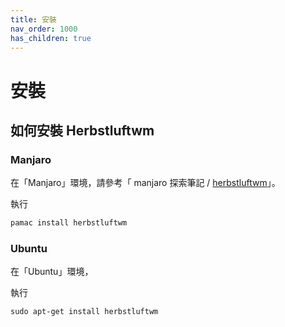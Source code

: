 ```yaml
---
title: 安裝
nav_order: 1000
has_children: true
---
```


# 安裝

## 如何安裝 Herbstluftwm

### Manjaro

在「Manjaro」環境，請參考「 manjaro 探索筆記 / [herbstluftwm](https://samwhelp.github.io/note-about-manjaro/read/adjustment/wm/herbstluftwm.html)」。

執行

``` sh
pamac install herbstluftwm
```

### Ubuntu

在「Ubuntu」環境，

執行

```
sudo apt-get install herbstluftwm
```
